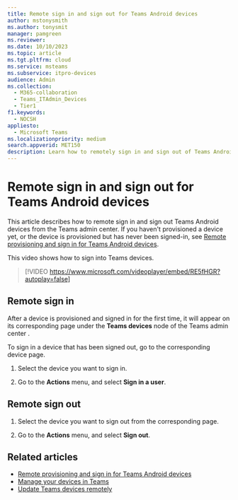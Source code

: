 ```yaml
---
title: Remote sign in and sign out for Teams Android devices
author: mstonysmith
ms.author: tonysmit
manager: pamgreen
ms.reviewer: 
ms.date: 10/10/2023
ms.topic: article
ms.tgt.pltfrm: cloud
ms.service: msteams
ms.subservice: itpro-devices
audience: Admin
ms.collection: 
  - M365-collaboration
  - Teams_ITAdmin_Devices
  - Tier1
f1.keywords: 
  - NOCSH
appliesto: 
  - Microsoft Teams
ms.localizationpriority: medium
search.appverid: MET150
description: Learn how to remotely sign in and sign out of Teams Android devices
---
```


# Remote sign in and sign out for Teams Android devices

This article describes how to remote sign in and sign out Teams Android devices from the Teams admin center. If you haven't provisioned a device yet, or the device is provisioned but has never been signed-in, see [Remote provisioning and sign in for Teams Android devices](remote-provision-remote-login.md).

This video shows how to sign into Teams devices.

> [!VIDEO https://www.microsoft.com/videoplayer/embed/RE5fHGR?autoplay=false]

## Remote sign in

After a device is provisioned and signed in for the first time, it will appear on its corresponding page under the **Teams devices** node of the Teams admin center .

To sign in a device that has been signed out, go to the corresponding device page.

1. Select the device you want to sign in.

2. Go to the **Actions** menu, and select **Sign in a user**.

## Remote sign out

1. Select the device you want to sign out from the corresponding page.

2. Go to the **Actions** menu, and select **Sign out**.

## Related articles

- [Remote provisioning and sign in for Teams Android devices](remote-provision-remote-login.md)
- [Manage your devices in Teams](device-management.md)
- [Update Teams devices remotely](remote-update.md)
